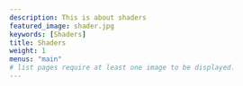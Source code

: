 ```yaml
---
description: This is about shaders
featured_image: shader.jpg
keywords: [Shaders]
title: Shaders
weight: 1
menus: "main"
# list pages require at least one image to be displayed.
---
```

